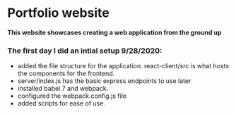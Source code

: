 # Portfolio website

**This website showcases creating a web application from the ground up**

### The first day I did an intial setup 9/28/2020:

* added the file structure for the application. react-client/src is what hosts the components for the frontend.
* server/index.js has the basic express endpoints to use later
* installed babel 7 and webpack.
* configured the webpack.config.js file
* added scripts for ease of use.
